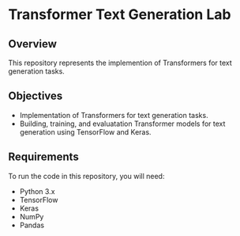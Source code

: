 # Transformer Text Generation Lab

## Overview

This repository represents the implemention of Transformers for text generation tasks.

## Objectives
- Implementation of Transformers for text generation tasks.
- Building, training, and evaluatation Transformer models for text generation using TensorFlow and Keras.

## Requirements

To run the code in this repository, you will need:

- Python 3.x
- TensorFlow
- Keras
- NumPy
- Pandas

